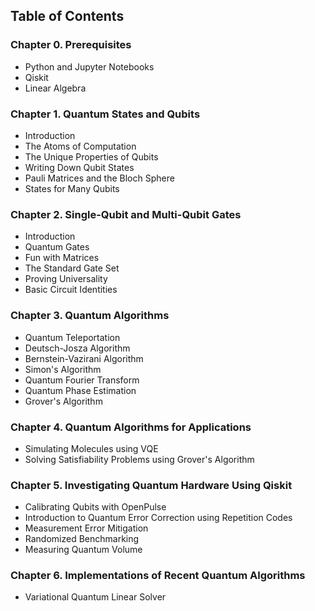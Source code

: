 ## Table of Contents
### Chapter 0. Prerequisites
- Python and Jupyter Notebooks
- Qiskit
- Linear Algebra
### Chapter 1. Quantum States and Qubits
- Introduction
- The Atoms of Computation
- The Unique Properties of Qubits
- Writing Down Qubit States
- Pauli Matrices and the Bloch Sphere
- States for Many Qubits
### Chapter 2. Single-Qubit and Multi-Qubit Gates
- Introduction
- Quantum Gates
- Fun with Matrices
- The Standard Gate Set
- Proving Universality
- Basic Circuit Identities
### Chapter 3. Quantum Algorithms
- Quantum Teleportation
- Deutsch-Josza Algorithm
- Bernstein-Vazirani Algorithm
- Simon's Algorithm
- Quantum Fourier Transform
- Quantum Phase Estimation
- Grover's Algorithm
### Chapter 4. Quantum Algorithms for Applications
- Simulating Molecules using VQE
- Solving Satisfiability Problems using Grover's Algorithm
### Chapter 5. Investigating Quantum Hardware Using Qiskit
- Calibrating Qubits with OpenPulse
- Introduction to Quantum Error Correction using Repetition Codes
- Measurement Error Mitigation
- Randomized Benchmarking
- Measuring Quantum Volume
### Chapter 6. Implementations of Recent Quantum Algorithms
- Variational Quantum Linear Solver